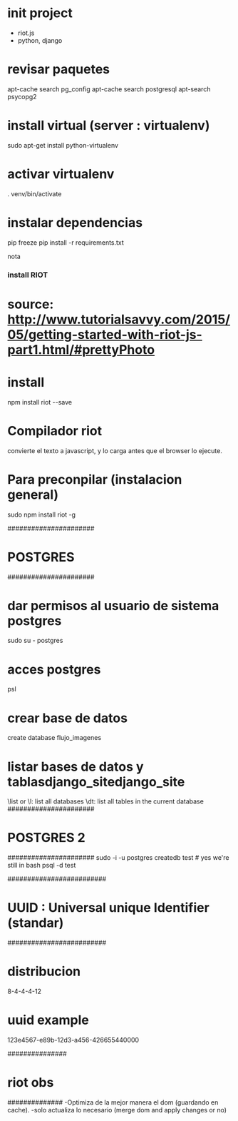# init project
- riot.js
- python, django

# revisar paquetes
apt-cache search pg_config
apt-cache search postgresql
apt-search psycopg2

# install virtual (server : virtualenv)
sudo apt-get install python-virtualenv
# activar virtualenv
. venv/bin/activate
# instalar dependencias
pip freeze
pip install -r requirements.txt
	
	
nota
### install RIOT
# source: http://www.tutorialsavvy.com/2015/05/getting-started-with-riot-js-part1.html/#prettyPhoto
# install
npm install riot --save
# Compilador riot
convierte el texto a javascript, y lo carga antes que el browser lo ejecute.
# Para preconpilar (instalacion general)
sudo npm install riot -g

######################
# POSTGRES
######################
# dar permisos al usuario de sistema postgres
sudo su - postgres
# acces postgres
psl
# crear base de datos
create database flujo_imagenes
# listar bases de datos y tablasdjango_sitedjango_site
\list or \l: list all databases
\dt: list all tables in the current database
######################
# POSTGRES 2
######################
sudo -i -u postgres
createdb test # yes we're still in bash
psql -d test

#########################
# UUID : Universal unique Identifier (standar)
#########################
# distribucion
8-4-4-4-12
# uuid example
123e4567-e89b-12d3-a456-426655440000


###############
# riot obs
##############
-Optimiza de la mejor manera el dom (guardando en cache).
-solo actualiza lo necesario (merge dom and apply changes or no)
